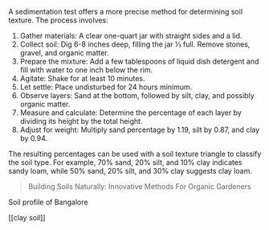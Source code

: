 


A sedimentation test offers a more precise method for determining soil texture. The process involves:

1. Gather materials: A clear one-quart jar with straight sides and a lid.
2. Collect soil: Dig 6-8 inches deep, filling the jar ⅓ full. Remove stones, gravel, and organic matter.
3. Prepare the mixture: Add a few tablespoons of liquid dish detergent and fill with water to one inch below the rim.
4. Agitate: Shake for at least 10 minutes.
5. Let settle: Place undisturbed for 24 hours minimum.
6. Observe layers: Sand at the bottom, followed by silt, clay, and possibly organic matter.
7. Measure and calculate: Determine the percentage of each layer by dividing its height by the total height.
8. Adjust for weight: Multiply sand percentage by 1.19, silt by 0.87, and clay by 0.94.

The resulting percentages can be used with a soil texture triangle to classify the soil type. For example, 70% sand, 20% silt, and 10% clay indicates sandy loam, while 50% sand, 20% silt, and 30% clay suggests clay loam.

> Building Soils Naturally: Innovative Methods For Organic Gardeners



Soil profile of Bangalore

[[clay soil]]
